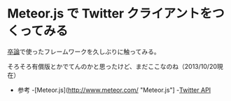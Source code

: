 # Meteor.js で Twitter クライアントをつくってみる

[卒論](https://github.com/TanakaYutaro/StatisticsGatheringSystem "卒論GitHub")で使ったフレームワークを久しぶりに触ってみる。

そろそろ有償版とかでてんのかと思ったけど、まだここなのね（2013/10/20現在）

* 参考
-[Meteor.js](http://www.meteor.com/ "Meteor.js"]
-[Twitter API](http://qiita.com/rev86/items/eaef78275ba295c9858b "Twitter API")

